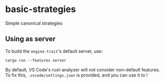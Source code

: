 # basic-strategies
Simple canonical strategies


## Using as server

To build the `engine-trait`'s default server, use:

```
cargo run --features server
```

By default, VS Code's rust-analyzer will not consider non-default features.
To fix this, `.vscode/settings.json` is provided, and you can use it to ! 